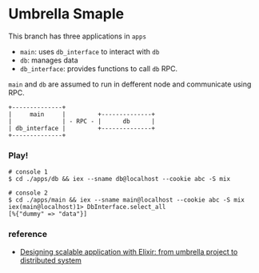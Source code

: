# Umbrella Smaple

This branch has three applications in `apps`

- `main`: uses `db_interface` to interact with `db`
- `db`: manages data
- `db_interface`: provides functions to call `db` RPC.

`main` and `db` are assumed to run in defferent node and communicate using RPC.

```
+--------------+
|     main     |         +--------------+
|              | - RPC - |      db      |
| db_interface |         +--------------+
+--------------+
```

### Play!

```console
# console 1
$ cd ./apps/db && iex --sname db@localhost --cookie abc -S mix

# console 2
$ cd ./apps/main && iex --sname main@localhost --cookie abc -S mix
iex(main@localhost)1> DbInterface.select_all
[%{"dummy" => "data"}]
```

### reference

- [Designing scalable application with Elixir: from umbrella project to distributed system](https://medium.com/matic-insurance/designing-scalable-application-with-elixir-from-umbrella-project-to-distributed-system-42f28c7e62f1)
